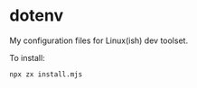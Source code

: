 # dotenv

My configuration files for Linux(ish) dev toolset.

To install:

```
npx zx install.mjs
```
